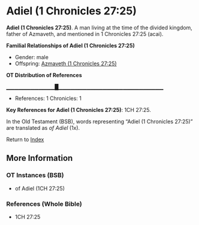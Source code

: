 # Adiel (1 Chronicles 27:25)
**Adiel (1 Chronicles 27:25)**. 
A man living at the time of the divided kingdom, father of Azmaveth, and mentioned in 1 Chronicles 27:25 (acai). 




**Familial Relationships of Adiel (1 Chronicles 27:25)**


* Gender: male
* Offspring: [Azmaveth (1 Chronicles 27:25)](Azmaveth.4.md)


**OT Distribution of References**

▁▁▁▁▁▁▁▁▁▁▁▁█▁▁▁▁▁▁▁▁▁▁▁▁▁▁▁▁▁▁▁▁▁▁▁▁▁▁
* References: 1 Chronicles: 1



**Key References for Adiel (1 Chronicles 27:25)**: 
1CH 27:25. 


In the Old Testament (BSB), words representing “Adiel (1 Chronicles 27:25)” are translated as 
*of Adiel* (1x). 




Return to [Index](00-Index.md)

## More Information

### OT Instances (BSB)

* of Adiel (1CH 27:25)



### References (Whole Bible)

* 1CH 27:25



